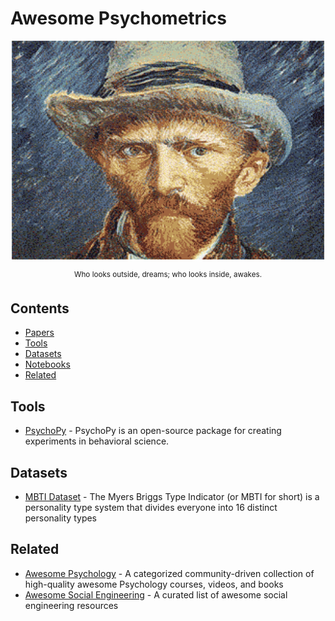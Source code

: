 # Awesome Psychometrics

<div align="center">
	<img width="500" height="350" src="media/logo.gif" alt="Awesome">
	<br>
	<p>
		<p>
			<sup>
                Who looks outside, dreams; who looks inside, awakes.
			</sup>
		</p>
	</p>
</div>

## Contents

- [Papers](#papers)
- [Tools](#tools)
- [Datasets](#datasets)
- [Notebooks](#notebooks)
- [Related](#related)

## Tools

- [PsychoPy](https://github.com/psychopy/psychopy) - PsychoPy is an open-source package for creating experiments in behavioral science.

## Datasets

- [MBTI Dataset](https://www.kaggle.com/datasnaek/mbti-type) - The Myers Briggs Type Indicator (or MBTI for short) is a personality type system that divides everyone into 16 distinct personality types 

## Related

- [Awesome Psychology](https://github.com/weeeBox/awesome-psychology) - A categorized community-driven collection of high-quality awesome Psychology courses, videos, and books
- [Awesome Social Engineering](https://github.com/v2-dev/awesome-social-engineering) - A curated list of awesome social engineering resources
